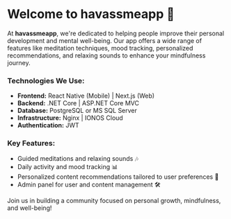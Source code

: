 # Welcome to havassmeapp 🌱

At **havassmeapp**, we're dedicated to helping people improve their personal development and mental well-being. Our app offers a wide range of features like meditation techniques, mood tracking, personalized recommendations, and relaxing sounds to enhance your mindfulness journey.

### Technologies We Use:
- **Frontend:** React Native (Mobile) | Next.js (Web)
- **Backend:** .NET Core | ASP.NET Core MVC
- **Database:** PostgreSQL or MS SQL Server
- **Infrastructure:** Nginx | IONOS Cloud
- **Authentication:** JWT

### Key Features:
- Guided meditations and relaxing sounds 🎶
- Daily activity and mood tracking 📊
- Personalized content recommendations tailored to user preferences 🎯
- Admin panel for user and content management 🛠️

Join us in building a community focused on personal growth, mindfulness, and well-being!
